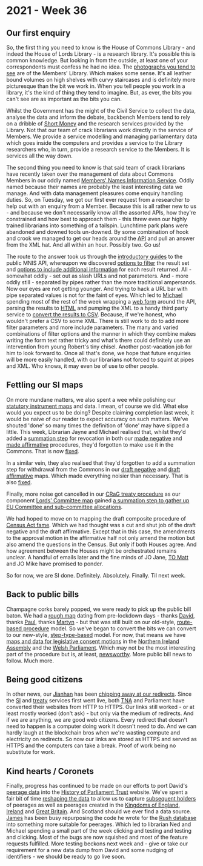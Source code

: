 # 2021 - Week 36

## Our first enquiry

So, the first thing you need to know is the House of Commons Library - and indeed the House of Lords Library - is a research library. It's possible this is common knowledge. But looking in from the outside, at least one of your correspondents must confess he had no idea. The [photographs you tend to see](https://digitalarchive.parliament.uk/book/view?bookName=HC%20Library,%20Oriel%20room&catRef=HC%2FLB%2F1%2F111%2F6%2F3&mfstId=8ecec885-7c0e-4339-a6a8-9ceb66d29e57#page/n1/mode/1up) are of the Members' Library. Which makes some sense. It's all leather bound volumes on high shelves with curvy staircases and is definitely more picturesque than the bit we work in. When you tell people you work in a library, it's the kind of thing they tend to imagine. But, as ever, the bits you can't see are as important as the bits you can.

Whilst the Government has the might of the Civil Service to collect the data, analyse the data and inform the debate, backbench Members tend to rely on a dribble of [Short Money](https://en.wikipedia.org/wiki/Short_Money) and the research services provided by the Library. Not that our team of crack librarians work directly in the service of Members. We provide a service modelling and managing parliamentary data which goes inside the computers and provides a service to the Library researchers who, in turn, provide a research service to the Members. It is services all the way down.

The second thing you need to know is that said team of crack librarians have recently taken over the management of data about Commons Members in our oddly named [Members' Names Information Service](https://data.parliament.uk/membersdataplatform/memberquery.aspx). Oddly named because their names are probably the least interesting data we manage. And with data management pleasures come enquiry handling duties. So, on Tuesday, we got our first ever request from a researcher to help out with an enquiry from a Member. Because this is all rather new to us - and because we don't necessarily know all the assorted APIs, how they're constrained and how best to approach them - this threw even our highly trained librarians into something of a tailspin. Lunchtime park plans were abandoned and downed tools un-downed. By some combination of hook and crook we managed to get our heads around the [API](https://data.parliament.uk/membersdataplatform/memberquery.aspx) and pull an answer from the XML hat. And all within an hour. Possibly two. Go us!

The route to the answer took us through the [introductory guides](https://data.parliament.uk/membersdataplatform/memberquery.aspx#urlstructure) to the public MNIS API, whereupon we discovered [options to filter](https://data.parliament.uk/membersdataplatform/memberquery.aspx#searchcriteria) the result set and [options to include additional information](https://data.parliament.uk/membersdataplatform/memberquery.aspx#outputs) for each result returned. All - somewhat oddly - set out as slash URLs and not parameters. And - more oddly still - separated by pipes rather than the more traditional ampersands. Now our eyes are not getting younger. And trying to hack a URL bar with pipe separated values is not for the faint of eyes. Which led to [Michael](https://twitter.com/fantasticlife) spending most of the rest of the week wrapping a [web form](https://mnis-prodder.herokuapp.com/) around the API, parsing the results to [HTML](https://mnis-prodder.herokuapp.com/parse?filter=gender=M\|house=commons\|iseligible=true|party=labour&include=) and pumping the XML to a handy third party service to [convert the results to CSV](https://codebeautify.org/xml-to-csv-converter?url=https://data.parliament.uk/membersdataplatform/services/mnis/members/query/gender=M%7Chouse=commons%7Ciseligible=true%7Cparty=labour//). Because, if we're honest, who wouldn't prefer a CSV to some XML. There is still work to do to add more filter parameters and more include parameters. The many and varied combinations of filter options and the manner in which they combine makes writing the form text rather tricky and what's there could definitely use an intervention from young Robert's tiny chisel. Another post-vacation job for him to look forward to. Once all that's done, we hope that future enquiries will be more easily handled, with our librarians not forced to squint at pipes and XML. Who knows, it may even be of use to other people.

## Fettling our SI maps

On more mundane matters, we also spent a wee while polishing our [statutory instrument maps](https://ukparliament.github.io/ontologies/procedure/maps/#statutory-instrument-procedures) and data. I mean, of course we did. What else would you expect us to be doing? Despite claiming completion last week, it would be naive of our reader to expect accuracy on such matters. We've shouted 'done' so many times the definition of 'done' may have slipped a little. This week, Librarian Jayne and Michael realised that, whilst they'd added a [summation step](https://ukparliament.github.io/ontologies/procedure/flowcharts/meta/design-notes/with-step-types/#summation-steps) for revocation in both our [made negative](https://ukparliament.github.io/ontologies/procedure/maps/secondary-legislation/statutory-instruments/negative-procedures/made/made-negative.pdf) and [made affirmative](https://ukparliament.github.io/ontologies/procedure/maps/secondary-legislation/statutory-instruments/affirmative-procedures/made/made-affirmative.pdf) procedures, they'd forgotten to make use it in the Commons. That is now [fixed](https://trello.com/c/eLcLYOQq/189-revocation-summation-has-it-been-used-for-the-commons). 

In a similar vein, they also realised that they'd forgotten to add a summation step for withdrawal from the Commons in our [draft negative](https://ukparliament.github.io/ontologies/procedure/maps/secondary-legislation/statutory-instruments/negative-procedures/draft/draft-negative.pdf) and [draft affirmative](https://ukparliament.github.io/ontologies/procedure/maps/secondary-legislation/statutory-instruments/affirmative-procedures/draft/draft-affirmative.pdf) maps. Which made everything noisier than necessary. That is also [fixed](https://trello.com/c/9qNJ55DG/188-add-summation-step-to-commons-withdrawn-in-draft).

Finally, more noise got cancelled in our [CRaG treaty procedure](https://ukparliament.github.io/ontologies/procedure/maps/crag-treaties/crag-treaties.pdf) as our component [Lords' Committee map](https://ukparliament.github.io/ontologies/procedure/maps/crag-treaties/components/lords-committees/lords-committees.pdf) gained [a summation step to gather up EU Committee and sub-committee allocations](https://trello.com/c/3Yytd7QA/185-add-summation-step-to-lords-committee-component-map-for-allocation-eu).

We had hoped to move on to mapping the draft composite procedure of [Census Act fame](https://www.legislation.gov.uk/ukpga/Geo5/10-11/41/body/enacted#section-1-2). Which we had thought was a cut and shut job of the draft negative and the draft affirmative. Except that in this case, the amendments to the approval motion in the affirmative half not only amend the motion but also amend the questions in the Census. But only if both Houses agree. And how agreement between the Houses might be orchestrated remains unclear. A handful of emails later and the fine minds of JO Jane, [TO Matt](https://twitter.com/MattKorris) and JO Mike have promised to ponder.

So for now, we are SI done. Definitely. Absolutely. Finally. Til next week.

## Back to public bills

Champagne corks barely popped, we were ready to pick up the public bill baton. We had a [rough map](https://ukparliament.github.io/ontologies/procedure/flowcharts/bills/public-bill.pdf) dating from pre-lockdown days - thanks [David](https://twitter.com/clerkly), thanks [Paul](https://twitter.com/CourtenayIlbert), thanks [Martyn](https://twitter.com/martynpatrick) - but that was still built on our old-style, [route-based procedure](https://ukparliament.github.io/ontologies/procedure/flowcharts/meta/design-notes/with-route-types/) model. So we've began to convert the bits we can convert to our new-style, [step-type-based](https://ukparliament.github.io/ontologies/procedure/flowcharts/meta/design-notes/with-step-types/) model. For now, that means we have [maps and data for legislative consent motions](https://trello.com/c/3EHEcay8/191-public-bill-migration-to-new-model-legislative-consent) in the [Northern Ireland Assembly](https://ukparliament.github.io/ontologies/procedure/maps/primary-legislation/components/devolved-legislature-consent/northern-ireland-assembly/northern-ireland-assembly-consent.pdf) and the [Welsh Parliament](https://ukparliament.github.io/ontologies/procedure/maps/primary-legislation/components/devolved-legislature-consent/welsh-parliament/welsh-parliament-consent.pdf). Which may not be the most interesting part of the procedure but is, at least, [newsworthy](https://twitter.com/josiahmortimer/status/1436282175507378176?s=21). More public bill news to follow. Much more.

## Being good citizens

In other news, our [Jianhan](https://twitter.com/jianhanzhu) has been [chipping away at our redirects](https://trello.com/c/m8KAsvFT/195-change-business-item-urls-from-http-to-https). Since the [SI](https://statutoryinstruments.parliament.uk/) and [treaty](https://treaties.parliament.uk/) services first went live, both [TNA](https://www.nationalarchives.gov.uk/) and Parliament have converted their websites from HTTP to HTTPS. Our links still worked - or at least mostly worked (don't ask) - but only via the medium of redirects. And if we are anything, we are good web citizens. Every redirect that doesn't need to happen is a computer doing work it doesn't need to do. And we can hardly laugh at the blockchain bros when we're wasting compute and electricity on redirects. So now our links are stored as HTTPS and served as HTTPS and the computers can take a break. Proof of work being no substitute for work.

## Kind hearts / Coronets

Finally, progress has continued to be made on our efforts to port David's [peerage data](https://api.parliament.uk/peerages) into the [History of Parliament Trust](https://www.historyofparliamentonline.org/) website. We've spent a fair bit of time [reshaping the data](https://ukparliament.github.io/ontologies/peerage/peerage-ontology.html) to allow us to capture [subsequent holders](https://api.parliament.uk/peerages/peerages/840) of peerages as well as peerages created in the [Kingdoms of England](https://api.parliament.uk/peerages/kingdoms/1/letters-patent), [Ireland](https://api.parliament.uk/peerages/kingdoms/3/letters-patent) and [Great Britain](https://api.parliament.uk/peerages/kingdoms/4/letters-patent). And Scotland should we ever find a data source. [James](https://twitter.com/jamesjefferies) has been busy repurposing the code he wrote for the [Rush database](https://membersafter1832.historyofparliamentonline.org/) into something more suitable for peerages. Which led to librarian Ned and Michael spending a small part of the week clicking and testing and testing and clicking. Most of the bugs are now squished and most of the feature requests fulfilled. More testing beckons next week and - give or take our requirement for a new data dump from David and some nudging of identifiers - we should be ready to go live soon.